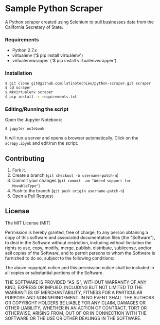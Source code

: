 # Sample Python Scraper
A Python scraper created using Selenium to pull businesses data from the California Secretary of State.

### Requirements
- Python 2.7.x
- virtualenv ('$ pip install virtualenv')
- virtualenvwrapper ('$ pip install virtualenvwrapper')

### Installation
```bash
$ git clone git@github.com:latinotechies/python-scraper.git scraper
$ cd scraper
$ mkvirtualenv scraper
$ pip install -r requirements.txt
```

### Editing/Running the script
Open the Jupyter Notebook:
```bash
$ jupyter notebook
```
It will run a server and opens a browser automatically. Click on the `scrapy.ipynb` and edit/run the script.

## Contributing
1. Fork it.
2. Create a branch (`git checkout -b username-patch-n`)
3. Commit your changes (`git commit -am "Added support for MovableType"`)
4. Push to the branch (`git push origin username-patch-n`)
5. Open a [Pull Request](https://help.github.com/articles/creating-a-pull-request/)

## License
The MIT License (MIT)

Permission is hereby granted, free of charge, to any person obtaining a copy
of this software and associated documentation files (the "Software"), to deal
in the Software without restriction, including without limitation the rights
to use, copy, modify, merge, publish, distribute, sublicense, and/or sell
copies of the Software, and to permit persons to whom the Software is
furnished to do so, subject to the following conditions:

The above copyright notice and this permission notice shall be included in
all copies or substantial portions of the Software.

THE SOFTWARE IS PROVIDED "AS IS", WITHOUT WARRANTY OF ANY KIND, EXPRESS OR
IMPLIED, INCLUDING BUT NOT LIMITED TO THE WARRANTIES OF MERCHANTABILITY,
FITNESS FOR A PARTICULAR PURPOSE AND NONINFRINGEMENT. IN NO EVENT SHALL THE
AUTHORS OR COPYRIGHT HOLDERS BE LIABLE FOR ANY CLAIM, DAMAGES OR OTHER
LIABILITY, WHETHER IN AN ACTION OF CONTRACT, TORT OR OTHERWISE, ARISING FROM,
OUT OF OR IN CONNECTION WITH THE SOFTWARE OR THE USE OR OTHER DEALINGS IN
THE SOFTWARE.